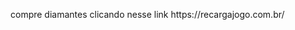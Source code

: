 <doctype html>
<html lang="pr-br">
<head>
<title>COMPRE DIAMANTES</title>
<meta charset="utf-8">
</head>
<body><p>compre diamantes clicando nesse link https://recargajogo.com.br/</p>
</body>
</html>
